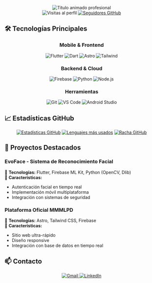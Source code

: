 <div align="center">
  <img src="https://readme-typing-svg.demolab.com?font=Fira+Code&weight=600&size=26&duration=3000&pause=1000&color=22D3EE&width=520&height=80&lines=✨+Matías+Leiva+%7C+Full+Stack+Developer;🚀+Especialista+Flutter+%26+Firebase;💻+Experto+Astro+%26+Tailwind+CSS;🌐+Dev+Principal+%40+MMMLPD" alt="Título animado profesional" />
</div>

<div align="center">
  <img src="https://komarev.com/ghpvc/?username=MatiasLeiva-dev&label=Visitas+al+perfil&color=0e75b6&style=for-the-badge" alt="Visitas al perfil" />
  <a href="https://github.com/MatiasLeiva-dev?tab=followers">
    <img src="https://img.shields.io/github/followers/MatiasLeiva-dev?color=0e75b6&label=Seguidores&style=for-the-badge" alt="Seguidores GitHub" />
  </a>
</div>

## 🛠️ Tecnologías Principales

<div align="center">

### **Mobile & Frontend**
<img src="https://img.shields.io/badge/Flutter-02569B?style=for-the-badge&logo=flutter&logoColor=white" alt="Flutter" />
<img src="https://img.shields.io/badge/Dart-0175C2?style=for-the-badge&logo=dart&logoColor=white" alt="Dart" />
<img src="https://img.shields.io/badge/Astro-FF5D01?style=for-the-badge&logo=astro&logoColor=white" alt="Astro" />
<img src="https://img.shields.io/badge/Tailwind_CSS-38B2AC?style=for-the-badge&logo=tailwind-css&logoColor=white" alt="Tailwind" />

### **Backend & Cloud**
<img src="https://img.shields.io/badge/Firebase-FFCA28?style=for-the-badge&logo=firebase&logoColor=black" alt="Firebase" />
<img src="https://img.shields.io/badge/Python-3776AB?style=for-the-badge&logo=python&logoColor=white" alt="Python" />
<img src="https://img.shields.io/badge/Node.js-339933?style=for-the-badge&logo=nodedotjs&logoColor=white" alt="Node.js" />

### **Herramientas**
<img src="https://img.shields.io/badge/Git-F05032?style=for-the-badge&logo=git&logoColor=white" alt="Git" />
<img src="https://img.shields.io/badge/VS_Code-007ACC?style=for-the-badge&logo=visual-studio-code&logoColor=white" alt="VS Code" />
<img src="https://img.shields.io/badge/Android_Studio-3DDC84?style=for-the-badge&logo=android-studio&logoColor=white" alt="Android Studio" />

</div>

## 📈 Estadísticas GitHub

<div align="center">
  
[![Estadísticas GitHub](https://github-readme-stats.vercel.app/api?username=MatiasLeiva-dev&show_icons=true&theme=radical&hide_border=true&include_all_commits=true&count_private=true&locale=es)](https://github.com/MatiasLeiva-dev)
[![Lenguajes más usados](https://github-readme-stats.vercel.app/api/top-langs/?username=MatiasLeiva-dev&layout=compact&theme=radical&hide_border=true&hide=html,css&locale=es)](https://github.com/MatiasLeiva-dev)
[![Racha GitHub](https://streak-stats.demolab.com/?user=MatiasLeiva-dev&theme=radical&hide_border=true&locale=es)](https://github.com/MatiasLeiva-dev)

</div>

## 🚀 Proyectos Destacados

### **EvoFace - Sistema de Reconocimiento Facial**
🔹 **Tecnologías:** Flutter, Firebase ML Kit, Python (OpenCV, Dlib)  
🔹 **Características:**  
   - Autenticación facial en tiempo real  
   - Implementación móvil multiplataforma  
   - Integración con sistemas de seguridad  

### **Plataforma Oficial MMMLPD**
🔹 **Tecnologías:** Astro, Tailwind CSS, Firebase  
🔹 **Características:**  
   - Sitio web ultra-rápido  
   - Diseño responsive  
   - Integración con base de datos en tiempo real  

## 📫 Contacto
<div align="center">
  <a href="mailto:tuemail@ejemplo.com">
    <img src="https://img.shields.io/badge/Gmail-D14836?style=for-the-badge&logo=gmail&logoColor=white" alt="Gmail" />
  </a>
  <a href="https://linkedin.com/in/tuperfil">
    <img src="https://img.shields.io/badge/LinkedIn-0077B5?style=for-the-badge&logo=linkedin&logoColor=white" alt="LinkedIn" />
  </a>
</div>
